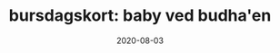 ---
date: 2020-08-03
title: "bursdagskort: baby ved budha'en"
categories:
    - baby
    - svart hvit
span: 2w    
---